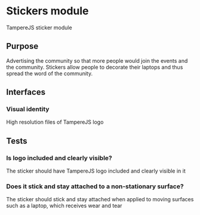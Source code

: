 # Stickers module

TampereJS sticker module

## Purpose

Advertising the community so that more people would join the events and the community. Stickers
allow people to decorate their laptops and thus spread the word of the community.

## Interfaces

### Visual identity

High resolution files of TampereJS logo

## Tests

### Is logo included and clearly visible?

The sticker should have TampereJS logo included and clearly visible in it

### Does it stick and stay attached to a non-stationary surface?

The sticker should stick and stay attached when applied to moving surfaces such as a laptop, which 
receives wear and tear
